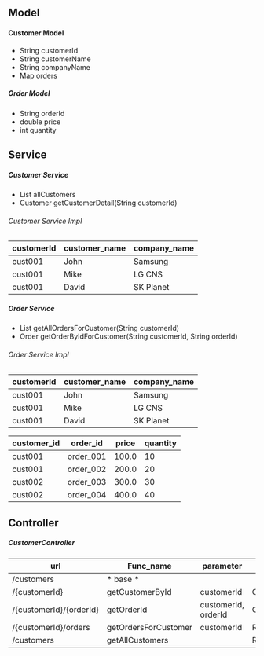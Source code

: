 ## Model
#### Customer Model
+ String customerId
+ String customerName
+ String companyName
+ Map orders

##### Order Model
+ String orderId
+ double price
+ int quantity


## Service

##### Customer Service
+ List<Customer> allCustomers
+ Customer getCustomerDetail(String customerId)

###### Customer Service Impl
|customerId|customer_name|company_name|
|---|---|---|
|cust001|John|Samsung|
|cust001|Mike|LG CNS|
|cust001|David|SK Planet|


##### Order Service
+ List<Order> getAllOrdersForCustomer(String customerId)
+ Order getOrderByIdForCustomer(String customerId, String orderId)

###### Order Service Impl
|customerId|customer_name|company_name|
|---|---|---|
|cust001|John|Samsung|
|cust001|Mike|LG CNS|
|cust001|David|SK Planet|

| customer_id | order_id | price | quantity |
|-------------|-----------|-------|----------|
| cust001 | order_001 | 100.0 | 10 |
| cust001 | order_002 | 200.0 | 20 |
| cust002 | order_003 | 300.0 | 30 |
| cust002 | order_004 | 400.0 | 40 |


## Controller

##### CustomerController
| url | Func_name | parameter | return |
|-------------------------|----------------------|---------------------|---------------------|
| /customers | * base * |  |  |
| /{customerId} | getCustomerById | customerId | Customer |
| /{customerId}/{orderId} | getOrderId | customerId, orderId | Order |
| /{customerId}/orders | getOrdersForCustomer | customerId | Resources<Order> |
| /customers | getAllCustomers |  | Resources<Customer> |


